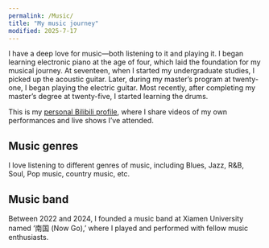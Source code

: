 ```yaml
---
permalink: /Music/
title: "My music journey"
modified: 2025-7-17
---
```



I have a deep love for music—both listening to it and playing it. I began learning electronic piano at the age of four, which laid the foundation for my musical journey. At seventeen, when I started my undergraduate studies, I picked up the acoustic guitar. Later, during my master’s program at twenty-one, I began playing the electric guitar. Most recently, after completing my master’s degree at twenty-five, I started learning the drums.

This is my [personal Bilibili profile](https://space.bilibili.com/323265389?spm_id_from=333.1007.0.0), where I share videos of my own performances and live shows I’ve attended.

## Music genres
I love listening to different genres of music, including Blues, Jazz, R&B, Soul, Pop music, country music, etc. 

## Music band
Between 2022 and 2024, I founded a music band at Xiamen University named ‘南国 (Now Go),’ where I played and performed with fellow music enthusiasts.

